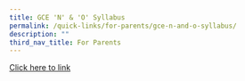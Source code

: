 ```yaml
---
title: GCE 'N' & 'O' Syllabus
permalink: /quick-links/for-parents/gce-n-and-o-syllabus/
description: ""
third_nav_title: For Parents
---
```

[Click here to link](https://www.seab.gov.sg/)